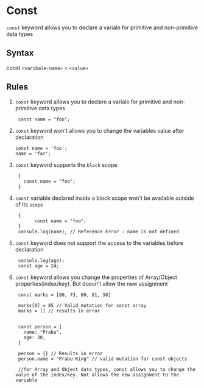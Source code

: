 # Const

`const` keyword allows you to declare a variale for primitive and non-primitive data types

## Syntax

const `<varibale-name>` = `<value>`

## Rules

1.  `const` keyword allows you to declare a variale for primitive and non-primitive data types

         const name = "foo";

2.  `const` keyword won't allows you to change the variables value after declaration
          
        const name = 'foo';
        name = 'far';
        

4.  `const` keyword supports the `block` scope

         {
           const name = "foo";
         }

5.  `const` variable declared inside a block scope won't be available outside of its `scope`

         {
               const name = "foo";
         }
         console.log(name); // Reference Error : name is not defined


6.  `const` keyword does not support the access to the variables before declaration

         console.log(age);
         const age = 24;
    
8.  `const` keyword allows you change the properties of Array/Object properties(index/key). But doesn't allow the new assignment

         const marks = [80, 73, 80, 81, 98]
         
         marks[0] = 85 // Valid mutation for const array
         marks = [] // results in error
         
         
         const person = {
           name: "Prabu",
           age: 30,
         }
         
         person = {} // Results in error
         person.name = "Prabu King" // valid mutation for const objects
         
         //for Array and Object data types, const allows you to change the value of the index/key. Not allows the new assignment to the variable
